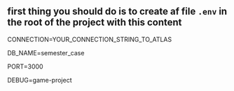## first thing you should do is to create af file `.env` in the root of the project with this content

CONNECTION=YOUR_CONNECTION_STRING_TO_ATLAS

DB_NAME=semester_case

PORT=3000

DEBUG=game-project
